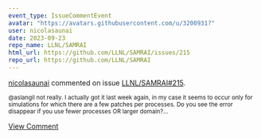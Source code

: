 ```yaml
---
event_type: IssueCommentEvent
avatar: "https://avatars.githubusercontent.com/u/3200931?"
user: nicolasaunai
date: 2023-09-23
repo_name: LLNL/SAMRAI
html_url: https://github.com/LLNL/SAMRAI/issues/215
repo_url: https://github.com/LLNL/SAMRAI
---
```


<a href='https://github.com/nicolasaunai' target='_blank'>nicolasaunai</a> commented on issue <a href='https://github.com/LLNL/SAMRAI/issues/215' target='_blank'>LLNL/SAMRAI#215</a>.

<small>@aslangil not really. I actually got it last week again, in my case it seems to occur only for simulations for which there are a few patches per processes. Do you see the error disappear if you use fewer processes OR larger domain?...</small>

<a href='https://github.com/LLNL/SAMRAI/issues/215' target='_blank'>View Comment</a>